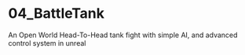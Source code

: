 # 04_BattleTank
An Open World Head-To-Head tank fight with simple AI, and advanced control system in unreal
